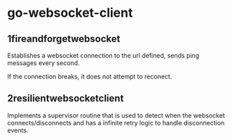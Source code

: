 # go-websocket-client

## 1fireandforgetwebsocket

Establishes a websocket connection to the url defined, sends ping messages every second.

If the connection breaks, it does not attempt to reconect.

## 2resilientwebsocketclient

Implements a supervisor routine that is used to detect when the websocket connects/disconnects and has a
infinite retry logic to handle disconnection events.

